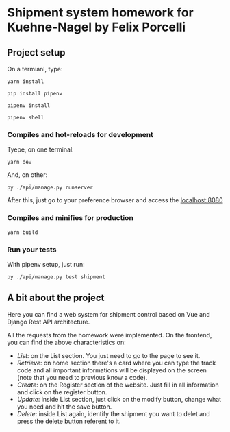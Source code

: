 # Shipment system homework for Kuehne-Nagel by Felix Porcelli

## Project setup

On a termianl, type:

```
yarn install

pip install pipenv

pipenv install

pipenv shell
```

### Compiles and hot-reloads for development
Tyepe, on one terminal:
```
yarn dev
```
And, on other:
```
py ./api/manage.py runserver
```

After this, just go to your preference browser and access the [localhost:8080](http://localhost:8080/)

### Compiles and minifies for production
```
yarn build
```

### Run your tests
With pipenv setup, just run:
```
py ./api/manage.py test shipment
```

## A bit about the project

Here you can find a web system for shipment control based on Vue and Django Rest API architecture.

All the requests from the homework were implemented. On the frontend, you can find the above characteristics on:

- *List*: on the List section. You just need to go to the page to see it.
- *Retrieve*: on home section there's a card where you can type the track code and all important informations will be displayed on the screen (note that you need to previous know a code).
- *Create*: on the Register section of the website. Just fill in all information and click on the register button.
- *Update*: inside List section, just click on the modify button, change what you need and hit the save button.
- *Delete*: inside List again, identify the shipment you want to delet and press the delete button referent to it.